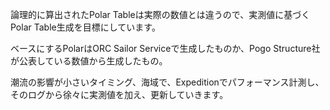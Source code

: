 論理的に算出されたPolar Tableは実際の数値とは違うので、実測値に基づくPolar Table生成を目標にしています。

ベースにするPolarはORC Sailor Serviceで生成したものか、Pogo Structure社が公表している数値から生成したもの。

潮流の影響が小さいタイミング、海域で、Expeditionでパフォーマンス計測し、そのログから徐々に実測値を加え、更新していきます。
